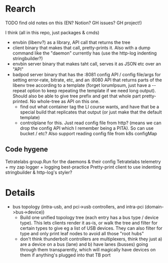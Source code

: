 # Rearch

TODO find old notes on this (EN? Notion? GH issues? GH project!)

I think (all in this repo, just packages & cmds)
* envbin (libenv?) as a library, API call that returns the tree
* client binary that makes that call, pretty-prints it. Also with a dump command like the "daemon" currently has (use the http-log indenting stringbuilder?)
* envbin server binary that makes taht call, serves it as JSON etc over an "API"
* badpod server binary that has the :8081 config API / config file/args for setting error-rate, bitrate, etc, and an :8080 API that returns parts of the libenv tree according to a template (forget lorumIpsum, just have a --repeat option to keep repeating the template if we need long output). Should also be able to give tree prefix and get that whole part pretty-printed. No whole-tree as API on this one.
  * find out what container tag the LI course wants, and have that be a special build that replicates that output (or just make that the default template)
  * controlplane for this. Just read config file from http? (means we can drop the config API which I remember being a PITA). So can use bucket / etc? Also support reading config file from k8s configMap

## Code hygene
Tetratelabs group.Run for the daemons & their config
Tetratelabs telemetry + my zap logger + logging best-practice
Pretty-print client to use indenting stringbuilder & http-log's styler?

# Details
* bus topology (intra-usb, and pci->usb controllers, and intra-pci (domain->bus->device))
  * Build one unified topology tree (each entry has a bus type / device type). This lets clients render it as-is, or walk the tree and filter for certain types to give eg a list of USB devices. They can also filter for type and only print leaf nodes to avoid all those "root hubs"
  * don't think thunderbolt controllers are multiplexers, think they just a) are a device on a bus (lane) and b) have lanes (busses) going through them transparently, which will magically have devices on them if anything's plugged into that TB port
